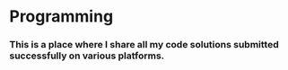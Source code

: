 # Programming 
### This is a place where I share all my code solutions submitted successfully on various platforms.
